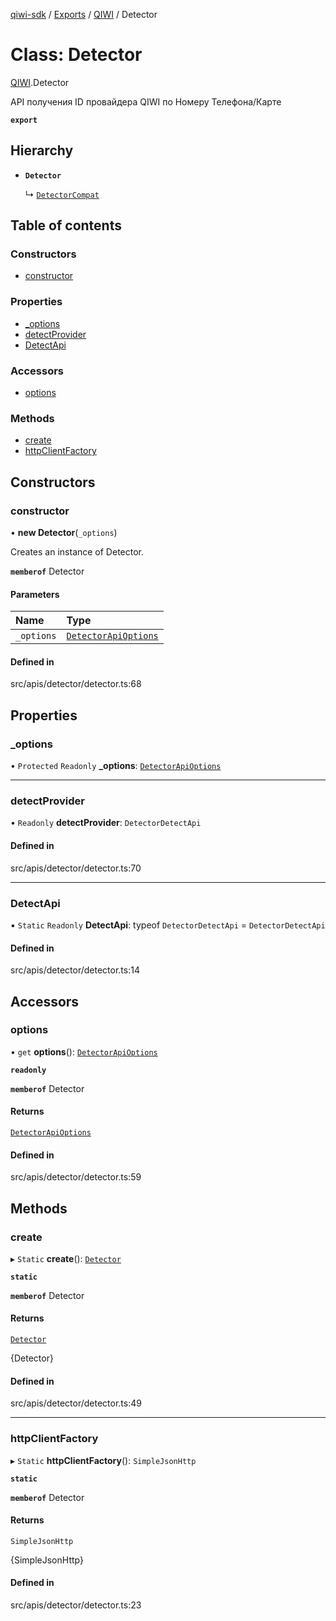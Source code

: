 [qiwi-sdk](../README.md) / [Exports](../modules.md) / [QIWI](../modules/QIWI.md) / Detector

# Class: Detector

[QIWI](../modules/QIWI.md).Detector

API получения ID провайдера QIWI по Номеру Телефона/Карте

**`export`**

## Hierarchy

- **`Detector`**

  ↳ [`DetectorCompat`](QIWI.DetectorCompat.md)

## Table of contents

### Constructors

- [constructor](QIWI.Detector.md#constructor)

### Properties

- [\_options](QIWI.Detector.md#_options)
- [detectProvider](QIWI.Detector.md#detectprovider)
- [DetectApi](QIWI.Detector.md#detectapi)

### Accessors

- [options](QIWI.Detector.md#options)

### Methods

- [create](QIWI.Detector.md#create)
- [httpClientFactory](QIWI.Detector.md#httpclientfactory)

## Constructors

### constructor

• **new Detector**(`_options`)

Creates an instance of Detector.

**`memberof`** Detector

#### Parameters

| Name | Type |
| :------ | :------ |
| `_options` | [`DetectorApiOptions`](../interfaces/QIWI.DetectorApiOptions.md) |

#### Defined in

src/apis/detector/detector.ts:68

## Properties

### \_options

• `Protected` `Readonly` **\_options**: [`DetectorApiOptions`](../interfaces/QIWI.DetectorApiOptions.md)

___

### detectProvider

• `Readonly` **detectProvider**: `DetectorDetectApi`

#### Defined in

src/apis/detector/detector.ts:70

___

### DetectApi

▪ `Static` `Readonly` **DetectApi**: typeof `DetectorDetectApi` = `DetectorDetectApi`

#### Defined in

src/apis/detector/detector.ts:14

## Accessors

### options

• `get` **options**(): [`DetectorApiOptions`](../interfaces/QIWI.DetectorApiOptions.md)

**`readonly`**

**`memberof`** Detector

#### Returns

[`DetectorApiOptions`](../interfaces/QIWI.DetectorApiOptions.md)

#### Defined in

src/apis/detector/detector.ts:59

## Methods

### create

▸ `Static` **create**(): [`Detector`](QIWI.Detector.md)

**`static`**

**`memberof`** Detector

#### Returns

[`Detector`](QIWI.Detector.md)

{Detector}

#### Defined in

src/apis/detector/detector.ts:49

___

### httpClientFactory

▸ `Static` **httpClientFactory**(): `SimpleJsonHttp`

**`static`**

**`memberof`** Detector

#### Returns

`SimpleJsonHttp`

{SimpleJsonHttp}

#### Defined in

src/apis/detector/detector.ts:23
